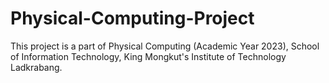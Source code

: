 # Physical-Computing-Project
This project is a part of Physical Computing (Academic Year 2023), School of Information Technology, King Mongkut's Institute of Technology Ladkrabang.
